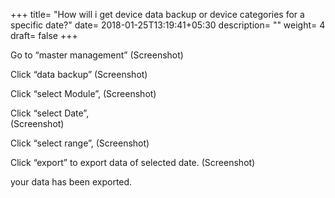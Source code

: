 +++
title= "How will i get device data backup or device categories for a specific date?"
date= 2018-01-25T13:19:41+05:30
description= ""
weight= 4
draft= false
+++



Go to “master management”
(Screenshot) 

Click “data backup”
(Screenshot) 

Click “select Module”, 
(Screenshot)

Click “select Date”,  
(Screenshot)

Click “select range”,
(Screenshot)

Click  “export” to export data of selected date.
(Screenshot)

your data has been exported.



